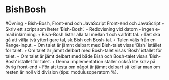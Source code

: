 # BishBosh

#Övning - Bish-Bosh, Front-end och JavaScript
Front-end och JavaScript
◦ Skriv ett script som heter ‘Bish-Bosh’.
◦ Redovisning vid datorn - ingen e-mail inlämning.
◦ Bish-Bosh listar alla tal mellan 1 och valfritt tal.
◦ Det ska gå att välja två ytterligare tal, sk Bish och Bosh-tal.
◦ Talen väljs från en Range-input.
◦ Om talet är jämnt delbart med Bish-talet visas ‘Bish’ istället för talet.
◦ Om talet är jämnt delbart med Bosh-talet visas ‘Bosh’ istället för talet.
◦ Om talet är jämt delbart med både Bish och Bosh-talet visas ’Bish-Bosh’ istället för talet.
◦ Denna implementation ställer också lite krav på övrig front-end
◦ För att testa om något är jämnt delbart så kollar man om resten är noll vid division (tips: modulusoperatorn
%). 